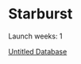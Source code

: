 # Starburst

Launch weeks: 1

[Untitled Database](Starburst%20955c1ce939cb4bb5b464dcee421f9653/Untitled%20Database%208cc1939d5c814618a8ef468f1361dcb4.csv)